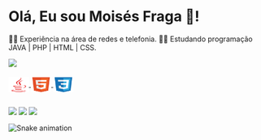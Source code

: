 # Olá, Eu sou Moisés Fraga 👊!
👷‍♂️ Experiência na área de redes e telefonia.
👨‍💻 Estudando programação JAVA | PHP | HTML | CSS.

<div>
  <a href="https://github.com/St4rkes">
    <img height="180em" src="https://github-readme-stats.vercel.app/api?username=St4rkes&show_icons=true&theme=dark&include_all_comits=true&count_private=true"/>
    
    
    
</div>
      
      
      
 <div style="display: inline_block"><br>
  <img align="center" alt="St4rkes-Js" height="30" width="40" src="https://raw.githubusercontent.com/devicons/devicon/master/icons/java/java-plain.svg">
  
 
  <img align="center" alt="St4rkes-HTML" height="30" width="40" src="https://raw.githubusercontent.com/devicons/devicon/master/icons/html5/html5-original.svg">
  <img align="center" alt="St4rkes-CSS" height="30" width="40" src="https://raw.githubusercontent.com/devicons/devicon/master/icons/css3/css3-original.svg">
</div>
        
##  
  
<div> 
  <a
  <a href="https://www.instagram.com/moisesfraga_Starkes/" target="_blank"><img src="https://img.shields.io/badge/-Instagram-%23E4405F?style=for-the-badge&logo=instagram&logoColor=white" target="_blank"></a> 
  <a href = "mailto:moisesfragahbl@gmail.com"><img src="https://img.shields.io/badge/-Gmail-%23333?style=for-the-badge&logo=gmail&logoColor=white" target="_blank"></a>
  <a href="https://www.linkedin.com/in/mois%C3%A9s-fraga-7486b2249/" target="_blank"><img src="https://img.shields.io/badge/-LinkedIn-%230077B5?style=for-the-badge&logo=linkedin&logoColor=white" target="_blank"></a> 
 
  ![Snake animation](https://github.com/St4rkes/St4rkes/blob/output/github-contribution-grid-snake.svg)
  
 
</div>
